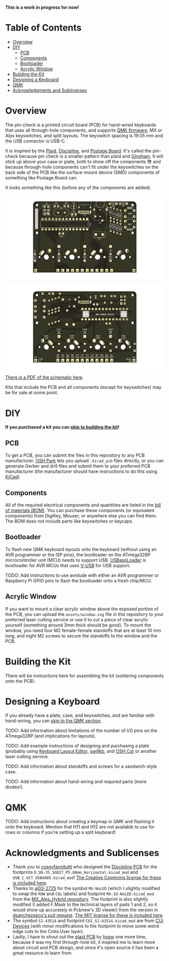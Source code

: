 **This is a work in progress for now!**

# Table of Contents

* [Overview](#overview)
* [DIY](#diy)
  * [PCB](#pcb)
  * [Components](#components)
  * [Bootloader](#bootloader)
  * [Acrylic Window](#acrylic-window)
* [Building the Kit](#building-the-kit)
* [Designing a Keyboard](#designing-a-keyboard)
* [QMK](#qmk)
* [Acknowledgments and Sublicenses](#acknowledgments-and-sublicenses)

# Overview
<a name="overview" />

The pin-check is a printed circuit board (PCB) for hand-wired keyboards that uses all through-hole components, and supports [QMK firmware](https://qmk.fm/), MX or Alps keyswitches, and split layouts. The keyswitch spacing is 19.05 mm and the USB connector is USB-C.

It is inspired by the [Plaid](https://github.com/hsgw/plaid), [Discipline](https://github.com/coseyfannitutti/discipline), and [Postage Board](https://github.com/LifeIsOnTheWire/Postage-Board/blob/master/README.md). It's called the pin-check because pin check is a smaller pattern than plaid and [Gingham](https://yiancar-designs.com/product/gingham/). It will stick up above your case or plate, both to show off the components 😎 and because through-hole components can't fit under the keyswitches on the back side of the PCB like the surface-mount device (SMD) components of something like Postage Board can.

It looks something like this (before any of the components are added).

![3D render of front of PCB](assets/pcb-front.png)

![3D render of back of PCB](assets/pcb-back.png)

[There is a PDF of the schematic here](assets/schematic.pdf).

Kits that include the PCB and all components (except for keyswitches) may be for sale at some point.

# DIY
<a name="diy" />

**If you purchased a kit you can [skip to building the kit](#building-the-kit)!**

## PCB
<a name="pcb" />

To get a PCB, you can submit the files in this repository to any PCB manufacturer. [OSH Park](https://oshpark.com/) lets you upload `.kicad_pcb` files directly, or you can generate Gerber and drill files and submit them to your preferred PCB manufacturer (the manufacturer should have instructions to do this using [KiCad](https://kicad-pcb.org/)).

## Components
<a name="components" />

All of the required electrical components and quantities are listed in the [bill of materials (BOM)](bom.md). You can purchase these components (or equivalent components) from DigiKey, Mouser, or anywhere else you can find them. The BOM does not include parts like keyswitches or keycaps.

## Bootloader
<a name="bootloader" />

To flash new QMK keyboard layouts onto the keyboard (without using an AVR programmer or the ISP pins), the bootloader on the ATmega328P microcontroller unit (MCU) needs to support USB. [USBaspLoader](https://github.com/baerwolf/USBaspLoader) is bootloader for AVR MCUs that uses [V-USB](https://www.obdev.at/products/vusb/index.html) for USB support.

TODO: Add instructions to use avrdude with either an AVR programmer or Raspberry Pi GPIO pins to flash the bootloader onto a fresh chip/MCU.

## Acrylic Window
<a name="acrylic-window" />

If you want to mount a clear acrylic window above the exposed portion of the PCB, you can upload the `assets/window.svg` file in this repository to your preferred laser cutting service or use it to cut a piece of clear acrylic yourself (something around 3mm thick should be good). To mount the window, you need four M2 female-female standoffs that are at least 10 mm long, and eight M2 screws to secure the standoffs to the window and the PCB.

# Building the Kit
<a name="building-the-kit" />

There will be instructions here for assembling the kit (soldering components onto the PCB).

# Designing a Keyboard
<a name="designing-a-keyboard" />

If you already have a plate, case, and keyswitches, and are familiar with hand-wiring, you can [skip to the QMK section](#qmk).

TODO: Add information about limitations of the number of I/O pins on the ATmega328P (and implications for layouts).

TODO: Add example instructions of designing and purchasing a plate (probably using [Keyboard Layout Editor](http://www.keyboard-layout-editor.com/), [swillkb](http://builder.swillkb.com/), and [OSH Cut](https://app.oshcut.com/) or another laser cutting service.

TODO: Add information about standoffs and screws for a sandwich-style case.

TODO: Add information about hand-wiring and required parts (more diodes!).

# QMK
<a name="qmk" />

TODO: Add instructions about creating a keymap in QMK and flashing it onto the keyboard. Mention that H11 and H12 are not available to use for rows or columns if you're setting up a split keyboard!

# Acknowledgments and Sublicenses
<a name="acknowledgments-and-sublicenses" />

* Thank you to [coseyfannitutti](https://github.com/coseyfannitutti) who designed the [Discipline PCB](https://github.com/coseyfannitutti/discipline) for the footprints `D_DO-35_SOD27_P5.08mm_Horizontal.kicad_mod` and `USB_C_GCT_USB4085.kicad_mod`! [The Creative Commons license for these is included here](LICENSE.CFTKB).
* Thanks to [ai03-2725](https://github.com/ai03-2725) for the symbol `MX-NoLED` (which I slightly modified to swap the `ROW` and `COL` labels) and footprint `MX-1U-NoLED.kicad_mod` from the [MX_Alps_Hybrid repository](https://github.com/ai03-2725/MX_Alps_Hybrid). The footprint is also slightly modified (I added F.Mask to the technical layers of pads 1 and 2, so it would show up accurately in Pcbnew's 3D viewer) from the version in [dsanchezseco's pull request](https://github.com/ai03-2725/MX_Alps_Hybrid/pull/15). [The MIT license for these is included here](LICENSE.ai03).
* The symbol `SJ-43514` and footprint `CUI_SJ-43514.kicad_mod` are from [CUI Devices](https://www.cuidevices.com/product/resource/pcbfootprint/sj-43514) (with minor modifications to the footprint to move some weird edge cuts to the Cmts.User layer).
* Lastly, I have to shout out the [plaid PCB](https://github.com/hsgw/plaid) by [hsgw](https://github.com/hsgw) one more time, because it was my first through-hole kit, it inspired me to learn more about circuit and PCB design, and since it's open source it has been a great resource to learn from.

